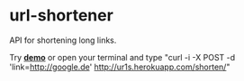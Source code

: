 # url-shortener
API for shortening long links.

Try [**demo**](http://ur1s.herokuapp.com/) or open your terminal and type "curl -i -X POST -d 'link=http://google.de' http://ur1s.herokuapp.com/shorten/"
